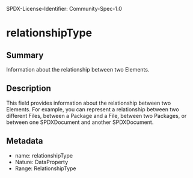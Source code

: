 SPDX-License-Identifier: Community-Spec-1.0

# relationshipType

## Summary

Information about the relationship between two Elements.

## Description

This field provides information about the relationship between two Elements.
For example, you can represent a relationship between two different Files,
between a Package and a File, between two Packages, or between one SPDXDocument and another SPDXDocument.

## Metadata

- name: relationshipType
- Nature: DataProperty
- Range: RelationshipType

